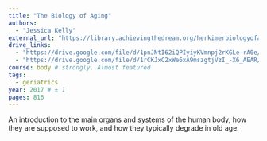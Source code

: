 ```yaml
---
title: "The Biology of Aging"
authors:
  - "Jessica Kelly"
external_url: "https://library.achievingthedream.org/herkimerbiologyofaging/"
drive_links:
  - "https://drive.google.com/file/d/1pnJNtI62iQPIyiyKVmnpj2rKGLe-rA0e/view?usp=drivesdk"
  - "https://drive.google.com/file/d/1rCKJxC2xWe6xA9mszgtjVzI_-X6_AEAR/view?usp=drivesdk"
course: body # strongly. Almost featured
tags:
  - geriatrics
year: 2017 # ± 1
pages: 816
---
```


An introduction to the main organs and systems of the human body, how they are supposed to work, and how they typically degrade in old age.
